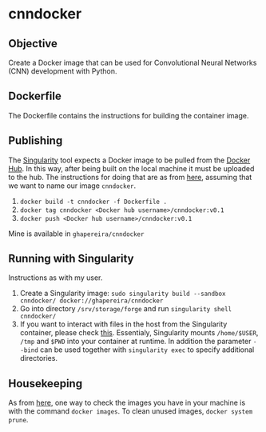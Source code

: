 # cnndocker

## Objective

Create a Docker image that can be used for Convolutional Neural Networks (CNN) development with Python.

## Dockerfile

The Dockerfile contains the instructions for building the container image.

## Publishing

The [Singularity](https://www.sylabs.io/guides/3.2/user-guide/quick_start.html) tool expects a Docker image to be pulled
from the [Docker Hub](https://hub.docker.com/). In this way,
after being built on the local machine it must be uploaded to the hub. The instructions for doing that are as from
[here](https://hackernoon.com/publish-your-docker-image-to-docker-hub-10b826793faf), assuming that we want to name
our image `cnndocker`.

1. `docker build -t cnndocker -f Dockerfile .`
2. `docker tag cnndocker <Docker hub username>/cnndocker:v0.1`
3. `docker push <Docker hub username>/cnndocker:v0.1`

Mine is available in `ghapereira/cnndocker`

## Running with Singularity

Instructions as with my user.

1. Create a Singularity image: `sudo singularity build --sandbox cnndocker/ docker://ghapereira/cnndocker`
2. Go into directory `/srv/storage/forge` and run `singularity shell cnndocker/`
3. If you want to interact with files in the host from the Singularity container, please check
[this](https://www.sylabs.io/guides/3.2/user-guide/quick_start.html#working-with-files). Essentialy, Singularity
mounts `/home/$USER`, `/tmp` and `$PWD` into your container at runtime. In addition the parameter `--bind` can be used together with `singularity exec` to specify additional directories.

## Housekeeping

As from [here](https://www.digitalocean.com/community/tutorials/how-to-remove-docker-images-containers-and-volumes),
one way to check the images you have in your machine is with the command `docker images`. To clean unused images,
`docker system prune`.
